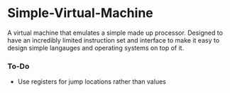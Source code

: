 # Simple-Virtual-Machine

A virtual machine that emulates a simple made up processor. Designed to have an incredibly limited instruction set and interface to make it easy to design simple langauges and operating systems on top of it.

### To-Do

- Use registers for jump locations rather than values
